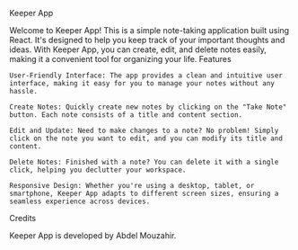 
Keeper App


Welcome to Keeper App! This is a simple note-taking application built using React. It's designed to help you keep track of your important thoughts and ideas. With Keeper App, you can create, edit, and delete notes easily, making it a convenient tool for organizing your life.
Features

    User-Friendly Interface: The app provides a clean and intuitive user interface, making it easy for you to manage your notes without any hassle.

    Create Notes: Quickly create new notes by clicking on the "Take Note" button. Each note consists of a title and content section.

    Edit and Update: Need to make changes to a note? No problem! Simply click on the note you want to edit, and you can modify its title and content.

    Delete Notes: Finished with a note? You can delete it with a single click, helping you declutter your workspace.

    Responsive Design: Whether you're using a desktop, tablet, or smartphone, Keeper App adapts to different screen sizes, ensuring a seamless experience across devices.

Credits

Keeper App is developed by Abdel Mouzahir.
